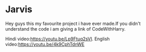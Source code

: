 # Jarvis
Hey guys this my favourite project i have ever made.If you didn't understand the code i am giving a link of CodeWithHarry.
  
 Hindi video:https://youtu.be/Lp9Ftuq2sVI.      English video:https://youtu.be/4k9CphTdnWE
                                               
